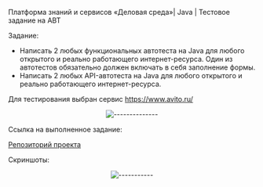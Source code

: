 Платформа знаний и сервисов «Деловая среда»| Java | Тестовое задание на АВТ

Задание:
* Написать 2 любых функциональных автотеста на Java для любого открытого и реально работающего интернет-ресурса.
Один из автотестов обязательно должен включать в себя заполнение формы.
* Написать 2 любых API-автотеста на Java для любого открытого и реально работающего интернет-ресурса.

Для тестирования выбран сервис https://www.avito.ru/

<p align="center">
<img title="--------------" src="images/1.png">
</p>

Ссылка на выполненное задание:

<a target="_blank" href="------------">Репозиторий проекта</a>

Скриншоты:
<p align="center"> <img title="-----------" src="images/2.png">
</p>


